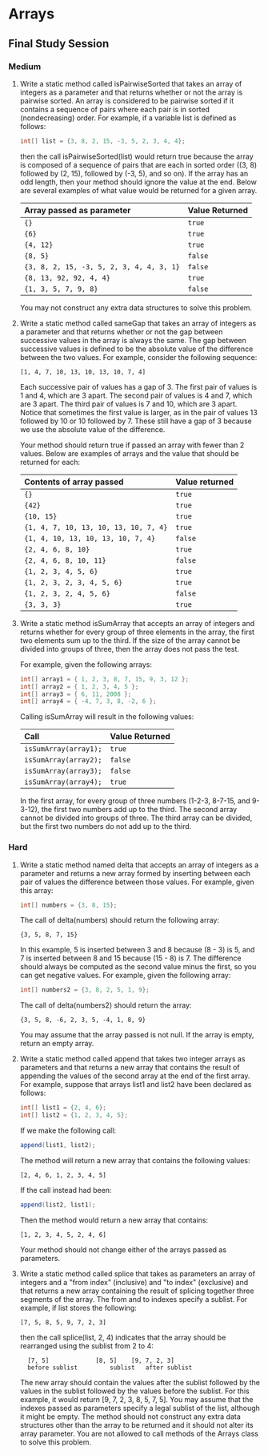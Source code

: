# Arrays
## Final Study Session

### Medium
1. Write a static method called isPairwiseSorted that takes an array of integers as a parameter and that returns whether or not the array is pairwise sorted. An array is considered to be pairwise sorted if it contains a sequence of pairs where each pair is in sorted (nondecreasing) order. For example, if a variable list is defined as follows:

	```java
	int[] list = {3, 8, 2, 15, -3, 5, 2, 3, 4, 4};
	```

	then the call isPairwiseSorted(list) would return true because the array is composed of a sequence of pairs that are each in sorted order ((3, 8) followed by (2, 15), followed by (-3, 5), and so on). If the array has an odd length, then your method should ignore the value at the end. Below are several examples of what value would be returned for a given array.

	| Array passed as parameter | Value Returned |
	| :--- | :--- |
	| `{}` | `true` |
	| `{6}` | `true` |
	| `{4, 12}` | `true` |
	| `{8, 5}` | `false` |
	| `{3, 8, 2, 15, -3, 5, 2, 3, 4, 4, 3, 1}` | `false` |
	| `{8, 13, 92, 92, 4, 4}` | `true` |
	| `{1, 3, 5, 7, 9, 8}` | `false` |

	You may not construct any extra data structures to solve this problem.

2. Write a static method called sameGap that takes an array of integers as a parameter and that returns whether or not the gap between successive values in the array is always the same. The gap between successive values is defined to be the absolute value of the difference between the two values. For example, consider the following sequence:

	```
	[1, 4, 7, 10, 13, 10, 13, 10, 7, 4]
	```

	Each successive pair of values has a gap of 3. The first pair of values is 1 and 4, which are 3 apart. The second pair of values is 4 and 7, which are 3 apart. The third pair of values is 7 and 10, which are 3 apart. Notice that sometimes the first value is larger, as in the pair of values 13 followed by 10 or 10 followed by 7. These still have a gap of 3 because we use the absolute value of the difference.

	Your method should return true if passed an array with fewer than 2 values. Below are examples of arrays and the value that should be returned for each:

	| Contents of array passed | Value returned |
	| :--- | :--- |
	| `{}` | `true`
	| `{42}` | `true`
	| `{10, 15}` | `true`
	| `{1, 4, 7, 10, 13, 10, 13, 10, 7, 4}` | `true`
	| `{1, 4, 10, 13, 10, 13, 10, 7, 4}` | `false`
	| `{2, 4, 6, 8, 10}` | `true`
	| `{2, 4, 6, 8, 10, 11}` | `false`
	| `{1, 2, 3, 4, 5, 6}` | `true`
	| `{1, 2, 3, 2, 3, 4, 5, 6}` | `true`
	| `{1, 2, 3, 2, 4, 5, 6}` | `false`
	| `{3, 3, 3}` | `true`

3. Write a static method isSumArray that accepts an array of integers and returns whether for every group of three elements in the array, the first two elements sum up to the third. If the size of the array cannot be divided into groups of three, then the array does not pass the test.

	For example, given the following arrays:

	```java
	int[] array1 = { 1, 2, 3, 8, 7, 15, 9, 3, 12 };
	int[] array2 = { 1, 2, 3, 4, 5 };
	int[] array3 = { 6, 11, 2008 };
	int[] array4 = { -4, 7, 3, 8, -2, 6 };
	```

	Calling isSumArray will result in the following values:

	| Call | Value Returned |
	| :--- | :--- |
	| `isSumArray(array1);` | `true` |
	| `isSumArray(array2);` | `false` |
	| `isSumArray(array3);` | `false` |
	| `isSumArray(array4);` | `true` |

	In the first array, for every group of three numbers (1-2-3, 8-7-15, and 9-3-12), the first two numbers add up to the third. The second array cannot be divided into groups of three. The third array can be divided, but the first two numbers do not add up to the third.

### Hard
1. Write a static method named delta that accepts an array of integers as a parameter and returns a new array formed by inserting between each pair of values the difference between those values. For example, given this array:

	```java
	int[] numbers = {3, 8, 15};
	```

	The call of delta(numbers) should return the following array:

	```
	{3, 5, 8, 7, 15}
	```

	In this example, 5 is inserted between 3 and 8 because (8 - 3) is 5, and 7 is inserted between 8 and 15 because (15 - 8) is 7. The difference should always be computed as the second value minus the first, so you can get negative values. For example, given the following array:

	```java
	int[] numbers2 = {3, 8, 2, 5, 1, 9};
	```

	The call of delta(numbers2) should return the array:

	```
	{3, 5, 8, -6, 2, 3, 5, -4, 1, 8, 9}
	```

	You may assume that the array passed is not null. If the array is empty, return an empty array.

2. Write a static method called append that takes two integer arrays as parameters and that returns a new array that contains the result of appending the values of the second array at the end of the first array. For example, suppose that arrays list1 and list2 have been declared as follows:

	```java
	int[] list1 = {2, 4, 6};
	int[] list2 = {1, 2, 3, 4, 5};
	```

	If we make the following call:

	```java
	append(list1, list2);
	```

	The method will return a new array that contains the following values:

	```
	[2, 4, 6, 1, 2, 3, 4, 5]
	```

	If the call instead had been:

	```java
	append(list2, list1);
	```

	Then the method would return a new array that contains:

	```
	[1, 2, 3, 4, 5, 2, 4, 6]
	```

	Your method should not change either of the arrays passed as parameters.

3. Write a static method called splice that takes as parameters an array of integers and a "from index" (inclusive) and "to index" (exclusive) and that returns a new array containing the result of splicing together three segments of the array. The from and to indexes specify a sublist. For example, if list stores the following:

	```
	[7, 5, 8, 5, 9, 7, 2, 3]
	```

	then the call splice(list, 2, 4) indicates that the array should be rearranged using the sublist from 2 to 4:

	```
	  [7, 5]       		 [8, 5]    [9, 7, 2, 3]
	  before sublist         sublist   after sublist
	  ```

	The new array should contain the values after the sublist followed by the values in the sublist followed by the values before the sublist. For this example, it would return [9, 7, 2, 3, 8, 5, 7, 5]. You may assume that the indexes passed as parameters specify a legal sublist of the list, although it might be empty. The method should not construct any extra data structures other than the array to be returned and it should not alter its array parameter. You are not allowed to call methods of the Arrays class to solve this problem.
